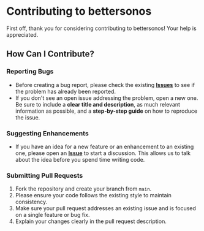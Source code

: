 # Contributing to bettersonos

First off, thank you for considering contributing to bettersonos! Your help is appreciated.

## How Can I Contribute?

### Reporting Bugs
- Before creating a bug report, please check the existing **[Issues](https://github.com/alevy-me/bettersonos/issues)** to see if the problem has already been reported.
- If you don't see an open issue addressing the problem, open a new one. Be sure to include a **clear title and description**, as much relevant information as possible, and a **step-by-step guide** on how to reproduce the issue.

### Suggesting Enhancements
- If you have an idea for a new feature or an enhancement to an existing one, please open an **[Issue](https://github.com/alevy-me/bettersonos/issues)** to start a discussion. This allows us to talk about the idea before you spend time writing code.

### Submitting Pull Requests
1. Fork the repository and create your branch from `main`.
2. Please ensure your code follows the existing style to maintain consistency.
3. Make sure your pull request addresses an existing issue and is focused on a single feature or bug fix.
4. Explain your changes clearly in the pull request description.
